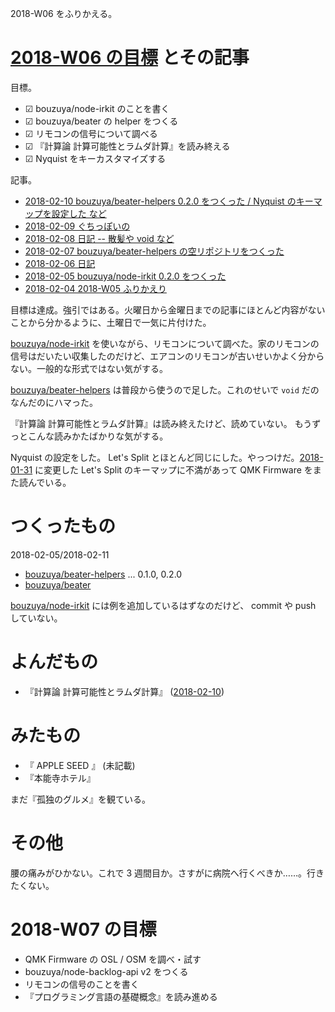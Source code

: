 2018-W06 をふりかえる。

# [2018-W06 の目標][2018-02-04] とその記事

目標。

- ☑ bouzuya/node-irkit のことを書く
- ☑ bouzuya/beater の helper をつくる
- ☑ リモコンの信号について調べる
- ☑ 『計算論 計算可能性とラムダ計算』を読み終える
- ☑ Nyquist をキーカスタマイズする

記事。

- [2018-02-10 bouzuya/beater-helpers 0.2.0 をつくった / Nyquist のキーマップを設定した など][2018-02-10]
- [2018-02-09 ぐちっぽいの][2018-02-09]
- [2018-02-08 日記 -- 散髪や void など][2018-02-08]
- [2018-02-07 bouzuya/beater-helpers の空リポジトリをつくった][2018-02-07]
- [2018-02-06 日記][2018-02-06]
- [2018-02-05 bouzuya/node-irkit 0.2.0 をつくった][2018-02-05]
- [2018-02-04 2018-W05 ふりかえり][2018-02-04]

目標は達成。強引ではある。火曜日から金曜日までの記事にほとんど内容がないことから分かるように、土曜日で一気に片付けた。

[bouzuya/node-irkit][] を使いながら、リモコンについて調べた。家のリモコンの信号はだいたい収集したのだけど、エアコンのリモコンが古いせいかよく分からない。一般的な形式ではない気がする。

[bouzuya/beater-helpers][] は普段から使うので足した。これのせいで `void` だのなんだのにハマった。

『計算論 計算可能性とラムダ計算』は読み終えたけど、読めていない。 もうずっとこんな読みかたばかりな気がする。

Nyquist の設定をした。 Let's Split とほとんど同じにした。やっつけだ。[2018-01-31][] に変更した Let's Split のキーマップに不満があって QMK Firmware をまた読んでいる。

# つくったもの

2018-02-05/2018-02-11

- [bouzuya/beater-helpers][] ... 0.1.0, 0.2.0
- [bouzuya/beater][]

[bouzuya/node-irkit][] には例を追加しているはずなのだけど、 commit や push していない。

# よんだもの

- 『計算論 計算可能性とラムダ計算』 ([2018-02-10][])

# みたもの

- 『 APPLE SEED 』 (未記載)
- 『本能寺ホテル』

まだ『孤独のグルメ』を観ている。

# その他

腰の痛みがひかない。これで 3 週間目か。さすがに病院へ行くべきか……。行きたくない。

# 2018-W07 の目標

- QMK Firmware の OSL / OSM を調べ・試す
- bouzuya/node-backlog-api v2 をつくる
- リモコンの信号のことを書く
- 『プログラミング言語の基礎概念』を読み進める

[2018-01-31]: https://blog.bouzuya.net/2018/01/31/
[2018-02-04]: https://blog.bouzuya.net/2018/02/04/
[2018-02-05]: https://blog.bouzuya.net/2018/02/05/
[2018-02-06]: https://blog.bouzuya.net/2018/02/06/
[2018-02-07]: https://blog.bouzuya.net/2018/02/07/
[2018-02-08]: https://blog.bouzuya.net/2018/02/08/
[2018-02-09]: https://blog.bouzuya.net/2018/02/09/
[2018-02-10]: https://blog.bouzuya.net/2018/02/10/
[bouzuya/beater-helpers]: https://github.com/bouzuya/beater-helpers
[bouzuya/beater]: https://github.com/bouzuya/beater
[bouzuya/node-irkit]: https://github.com/bouzuya/node-irkit

